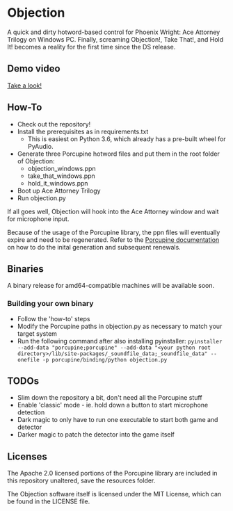 # Objection

A quick and dirty hotword-based control for Phoenix Wright: Ace Attorney Trilogy on Windows PC. Finally, screaming Objection!, Take That!, and Hold It! becomes a reality for the first time since the DS release.

## Demo video
[Take a look!](https://streamable.com/s/7ac4r/vgbzuc)

## How-To
 - Check out the repository!
 - Install the prerequisites as in requirements.txt
	 - This is easiest on Python 3.6, which already has a pre-built wheel for PyAudio.
 - Generate three Porcupine hotword files and put them in the root folder of Objection:
	 - objection_windows.ppn
	 - take_that_windows.ppn
	 - hold_it_windows.ppn
 - Boot up Ace Attorney Trilogy
 - Run objection.py

If all goes well, Objection will hook into the Ace Attorney window and wait for microphone input.

Because of the usage of the Porcupine library, the ppn files will eventually expire and need to be regenerated. Refer to the [Porcupine documentation](https://github.com/Picovoice/Porcupine) on how to do the inital generation and subsequent renewals.

## Binaries
A binary release for amd64-compatible machines will be available soon.

### Building your own binary
 - Follow the 'how-to' steps
 - Modify the Porcupine paths in objection.py as necessary to match your target system
 - Run the following command after also installing pyinstaller: `pyinstaller --add-data "porcupine;porcupine" --add-data "<your python root directory>/lib/site-packages/_soundfile_data;_soundfile_data" --onefile -p porcupine/binding/python objection.py`

## TODOs
 - Slim down the repository a bit, don't need all the Porcupine stuff
 - Enable 'classic' mode - ie. hold down a button to start microphone detection
 - Dark magic to only have to run one executable to start both game and detector
 - Darker magic to patch the detector into the game itself

## Licenses

The Apache 2.0 licensed portions of the Porcupine library are included in this repository unaltered, save the resources folder.

The Objection software itself is licensed under the MIT License, which can be found in the LICENSE file.
